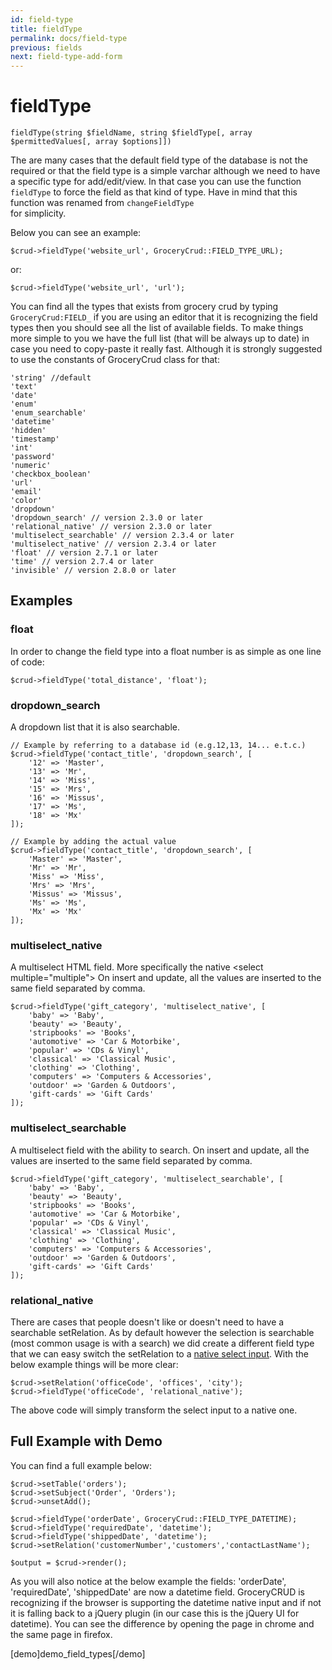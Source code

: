 ```yaml
---
id: field-type
title: fieldType
permalink: docs/field-type
previous: fields
next: field-type-add-form
---
```


# fieldType


<pre><code class="language-php">fieldType(string $fieldName, string $fieldType[, array $permittedValues[, array $options]])</code></pre>

The are many cases that the default field type of the database is not the required or that the field type is a simple varchar although we need to have a specific type for add/edit/view. In that case you can use the function <code>fieldType</code> to force the field as that kind of type. Have in mind that this function was renamed from <code>changeFieldType </code>for simplicity.

Below you can see an example:
<pre><code class="language-php">$crud->fieldType('website_url', GroceryCrud::FIELD_TYPE_URL);</code></pre>

or:

<pre><code class="language-php">$crud->fieldType('website_url', 'url');</code></pre>

You can find all the types that exists from grocery crud by typing <code>GroceryCrud:FIELD_</code> if you are using an editor that it is recognizing the field types then you should see all the list of available fields. To make things more simple to you we have the full list (that will be always up to date) in case you need to copy-paste it really fast. Although it is strongly suggested to use the constants of GroceryCrud class for that:

<pre><code class="language-php">'string' //default
'text' 
'date'
'enum'
'enum_searchable'
'datetime'
'hidden'
'timestamp'
'int'
'password'
'numeric'
'checkbox_boolean'
'url'
'email'
'color'
'dropdown'
'dropdown_search' // version 2.3.0 or later
'relational_native' // version 2.3.0 or later
'multiselect_searchable' // version 2.3.4 or later
'multiselect_native' // version 2.3.4 or later
'float' // version 2.7.1 or later
'time' // version 2.7.4 or later
'invisible' // version 2.8.0 or later
</code></pre>

<h2>Examples</h2>

<h3 id="float">float</h3>

In order to change the field type into a float number is as simple as one line of code:

<pre><code class="language-php">$crud->fieldType('total_distance', 'float');</code></pre>


<h3 id="dropdown_search">dropdown_search</h3>
A dropdown list that it is also searchable.

<pre><code class="language-php">// Example by referring to a database id (e.g.12,13, 14... e.t.c.)
$crud->fieldType('contact_title', 'dropdown_search', [
    '12' => 'Master',
    '13' => 'Mr',
    '14' => 'Miss',
    '15' => 'Mrs',
    '16' => 'Missus',
    '17' => 'Ms',
    '18' => 'Mx'
]);</code></pre>

<pre><code class="language-php">// Example by adding the actual value
$crud->fieldType('contact_title', 'dropdown_search', [
    'Master' => 'Master',
    'Mr' => 'Mr',
    'Miss' => 'Miss',
    'Mrs' => 'Mrs',
    'Missus' => 'Missus',
    'Ms' => 'Ms',
    'Mx' => 'Mx'
]);</code></pre>


<h3>multiselect_native</h3>
A multiselect HTML field. More specifically the native &lt;select multiple="multiple"&gt; On insert and update, all the values are inserted to the same field separated by comma.

<pre><code class="language-php">$crud->fieldType('gift_category', 'multiselect_native', [
    'baby' => 'Baby',
    'beauty' => 'Beauty',
    'stripbooks' => 'Books',
    'automotive' => 'Car & Motorbike',
    'popular' => 'CDs & Vinyl',
    'classical' => 'Classical Music',
    'clothing' => 'Clothing',
    'computers' => 'Computers & Accessories',
    'outdoor' => 'Garden & Outdoors',
    'gift-cards' => 'Gift Cards'
]);</code></pre>

<h3>multiselect_searchable</h3>
A multiselect field with the ability to search. On insert and update, all the values are inserted to the same field separated by comma.

<pre><code class="language-php">$crud->fieldType('gift_category', 'multiselect_searchable', [
    'baby' => 'Baby',
    'beauty' => 'Beauty',
    'stripbooks' => 'Books',
    'automotive' => 'Car & Motorbike',
    'popular' => 'CDs & Vinyl',
    'classical' => 'Classical Music',
    'clothing' => 'Clothing',
    'computers' => 'Computers & Accessories',
    'outdoor' => 'Garden & Outdoors',
    'gift-cards' => 'Gift Cards'
]);</code></pre>

<h3>relational_native</h3>
There are cases that people doesn't like or doesn't need to have a searchable setRelation. As by default however the selection is searchable (most common usage is with a search) we did create a different field type that we can easy switch the setRelation to a <a href="https://www.w3schools.com/tags/tag_select.asp" target="_blank" rel="noopener noreferrer">native select input</a>. With the below example things will be more clear:

<pre><code class="language-php">$crud->setRelation('officeCode', 'offices', 'city');
$crud->fieldType('officeCode', 'relational_native');</code></pre>

The above code will simply transform the select input to a native one.

<h2 id="demo">Full Example with Demo</h2>
You can find a full example below:

<pre><code class="language-php">$crud->setTable('orders');
$crud->setSubject('Order', 'Orders');
$crud->unsetAdd();

$crud->fieldType('orderDate', GroceryCrud::FIELD_TYPE_DATETIME);
$crud->fieldType('requiredDate', 'datetime');
$crud->fieldType('shippedDate', 'datetime');
$crud->setRelation('customerNumber','customers','contactLastName');

$output = $crud->render();</code></pre>

As you will also notice at the below example the fields: 'orderDate', 'requiredDate', 'shippedDate' are now a datetime field. GroceryCRUD is recognizing if the browser is supporting the datetime native input and if not it is falling back to a jQuery plugin (in our case this is the jQuery UI for datetime). You can see the difference by opening the page in chrome and the same page in firefox.

[demo]demo_field_types[/demo]




 